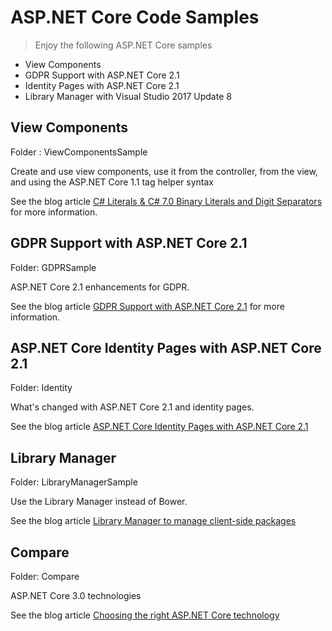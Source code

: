 # ASP.NET Core Code Samples

> Enjoy the following ASP.NET Core samples

* View Components
* GDPR Support with ASP.NET Core 2.1
* Identity Pages with ASP.NET Core 2.1
* Library Manager with Visual Studio 2017 Update 8

## View Components

Folder : ViewComponentsSample

Create and use view components, use it from the controller, from the view, and using the ASP.NET Core 1.1 tag helper syntax

See the blog article [C# Literals & C# 7.0 Binary Literals and Digit Separators](https://csharp.christiannagel.com/2017/02/28/viewcomponents/ "View Components with ASP.NET Core 1.1") for more information.

## GDPR Support with ASP.NET Core 2.1

Folder: GDPRSample

ASP.NET Core 2.1 enhancements for GDPR.

See the blog article [GDPR Support with ASP.NET Core 2.1](https://csharp.christiannagel.com/2018/05/24/gdpr/) for more information.

## ASP.NET Core Identity Pages with ASP.NET Core 2.1

Folder: Identity

What's changed with ASP.NET Core 2.1 and identity pages.

See the blog article [ASP.NET Core Identity Pages with ASP.NET Core 2.1](https://csharp.christiannagel.com/2018/07/18/identitypages/)

## Library Manager

Folder: LibraryManagerSample

Use the Library Manager instead of Bower.

See the blog article [Library Manager to manage client-side packages](https://csharp.christiannagel.com)

## Compare

Folder: Compare

ASP.NET Core 3.0 technologies

See the blog article [Choosing the right ASP.NET Core technology](https://csharp.christiannagel.com/2019/04/03/choosing-the-right-asp-net-core-technology/)

